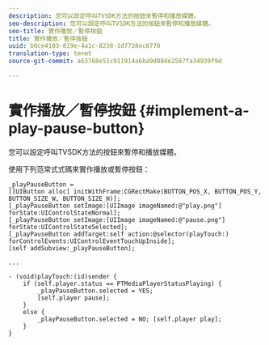 ```yaml
---
description: 您可以設定呼叫TVSDK方法的按鈕來暫停和播放媒體。
seo-description: 您可以設定呼叫TVSDK方法的按鈕來暫停和播放媒體。
seo-title: 實作播放／暫停按鈕
title: 實作播放／暫停按鈕
uuid: b0ce4103-819e-4a1c-8238-1d7728ec8770
translation-type: tm+mt
source-git-commit: a63768e51c911914a6ba9d884e2587fa34939f9d

---
```



# 實作播放／暫停按鈕 {#implement-a-play-pause-button}

您可以設定呼叫TVSDK方法的按鈕來暫停和播放媒體。

使用下列范常式式碼來實作播放或暫停按鈕：

<!--<a id="example_BC2632D673FE451190A30A23145090D0"></a>-->

```
_playPauseButton =  
[[UIButton alloc] initWithFrame:CGRectMake(BUTTON_POS_X, BUTTON_POS_Y, BUTTON_SIZE_W, BUTTON_SIZE_H)]; 
[_playPauseButton setImage:[UIImage imageNamed:@"play.png"] forState:UIControlStateNormal];  
[_playPauseButton setImage:[UIImage imageNamed:@"pause.png"] forState:UIControlStateSelected]; 
[_playPauseButton addTarget:self action:@selector(playTouch:) forControlEvents:UIControlEventTouchUpInside]; 
[self addSubview:_playPauseButton]; 
 
... 
 
- (void)playTouch:(id)sender { 
    if (self.player.status == PTMediaPlayerStatusPlaying) { 
        _playPauseButton.selected = YES;  
        [self.player pause]; 
    } 
    else { 
        _playPauseButton.selected = NO; [self.player play]; 
    } 
} 
```
